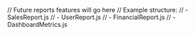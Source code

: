 // Future reports features will go here
// Example structure:
// - SalesReport.js
// - UserReport.js
// - FinancialReport.js
// - DashboardMetrics.js
